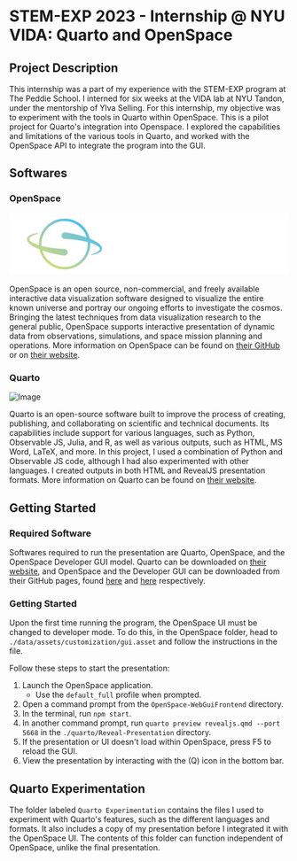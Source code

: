 # STEM-EXP 2023 - Internship @ NYU VIDA: Quarto and OpenSpace

## Project Description

This internship was a part of my experience with the STEM-EXP program at The Peddie School. I interned for six weeks at the VIDA lab at NYU Tandon, under the mentorship of Ylva Selling. For this internship, my objective was to experiment with the tools in Quarto within OpenSpace. This is a pilot project for Quarto's integration into Openspace. I explored the capabilities and limitations of the various tools in Quarto, and worked with the OpenSpace API to integrate the program into the GUI.

## Softwares

### OpenSpace
![Image](https://raw.githubusercontent.com/OpenSpace/OpenSpace/master/data/openspace-horiz-logo-crop.png)

OpenSpace is an open source, non-commercial, and freely available interactive data visualization software designed to visualize the entire known universe and portray our ongoing efforts to investigate the cosmos. Bringing the latest techniques from data visualization research to the general public, OpenSpace supports interactive presentation of dynamic data from observations, simulations, and space mission planning and operations. More information on OpenSpace can be found on [their GitHub](https://github.com/OpenSpace/OpenSpace) or on [their website](https://www.openspaceproject.com/).

### Quarto

![Image](https://quarto.org/quarto.png)

Quarto is an open-source software built to improve the process of creating, publishing, and collaborating on scientific and technical documents. Its capabilities include support for various languages, such as Python, Observable JS, Julia, and R, as well as various outputs, such as HTML, MS Word, LaTeX, and more. In this project, I used a combination of Python and Observable JS code, although I had also experimented with other languages. I created outputs in both HTML and RevealJS presentation formats. More information on Quarto can be found on [their website](https://quarto.org/about.html).


## Getting Started

### Required Software

Softwares required to run the presentation are Quarto, OpenSpace, and the OpenSpace Developer GUI model. Quarto can be downloaded on [their website](https://quarto.org/about.html), and OpenSpace and the Developer GUI can be downloaded from their GitHub pages, found [here](https://github.com/OpenSpace/OpenSpace "OpenSpace") and [here](https://github.com/OpenSpace/OpenSpace-WebGuiFrontend "OpenSpace-WebGuiFrontend") respectively.

### Getting Started

Upon the first time running the program, the OpenSpace UI must be changed to developer mode. To do this, in the OpenSpace folder, head to `./data/assets/customization/gui.asset` and follow the instructions in the file.

Follow these steps to start the presentation:

1. Launch the OpenSpace application.
    - Use the `default_full` profile when prompted.
2. Open a command prompt from the `OpenSpace-WebGuiFrontend` directory.
3. In the terminal, run `npm start`.
4. In another command prompt, run `quarto preview revealjs.qmd --port 5668` in the `./quarto/Reveal-Presentation` directory.
5. If the presentation or UI doesn't load within OpenSpace, press F5 to reload the GUI.
6. View the presentation by interacting with the (Q) icon in the bottom bar.

## Quarto Experimentation

The folder labeled `Quarto Experimentation` contains the files I used to experiment with Quarto's features, such as the different languages and formats. It also includes a copy of my presentation before I integrated it with the OpenSpace UI. The contents of this folder can function independent of OpenSpace, unlike the final presentation.
